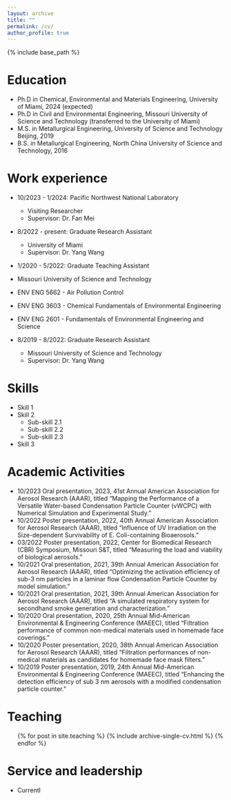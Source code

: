 ```yaml
---
layout: archive
title: ""
permalink: /cv/
author_profile: true
---
```


{% include base_path %}

Education
======
* Ph.D in Chemical, Environmental and Materials Engineering, University of Miami, 2024 (expected)
* Ph.D in Civil and Environmental Engineering, Missouri University of Science and Technology (transferred to the University of Miami)
* M.S. in Metallurgical Engineering, University of Science and Technology Beijing, 2019
* B.S. in Metallurgical Engineering, North China University of Science and Technology, 2016

Work experience
======

* 10/2023 - 1/2024: Pacific Northwest National Laboratory
  * Visiting Researcher
  * Supervisor: Dr. Fan Mei
    
* 8/2022 - present: Graduate Research Assistant
  * University of Miami
  * Supervisor: Dr. Yang Wang

 * 1/2020 - 5/2022: Graduate Teaching Assistant
  * Missouri University of Science and Technology
  * ENV ENG 5662 - Air Pollution Control
  * ENV ENG 3603 - Chemical Fundamentals of Environmental Engineering
  * ENV ENG 2601 - Fundamentals of Environmental Engineering and Science
        
* 8/2019 - 8/2022: Graduate Research Assistant
  * Missouri University of Science and Technology
  * Supervisor: Dr. Yang Wang
          
Skills
======
* Skill 1
* Skill 2
  * Sub-skill 2.1
  * Sub-skill 2.2
  * Sub-skill 2.3
* Skill 3
  
Academic Activities
======
- 10/2023	Oral presentation, 2023, 41st Annual American Association for Aerosol Research (AAAR), titled “Mapping the Performance of a Versatile Water-based Condensation Particle Counter (vWCPC) with Numerical Simulation and Experimental Study.”
- 10/2022	Poster presentation, 2022, 40th Annual American Association for Aerosol Research (AAAR), titled “Influence of UV Irradiation on the Size-dependent Survivability of E. Coli-containing Bioaerosols.”
- 03/2022	Poster presentation, 2022, Center for Biomedical Research (CBR) Symposium, Missouri S&T, titled “Measuring the load and viability of biological aerosols.”
- 10/2021	Oral presentation, 2021, 39th Annual American Association for Aerosol Research (AAAR), titled “Optimizing the activation efficiency of sub-3 nm particles in a laminar flow Condensation Particle Counter by model simulation.”
- 10/2021	Oral presentation, 2021, 39th Annual American Association for Aerosol Research (AAAR), titled “A simulated respiratory system for secondhand smoke generation and characterization.”
- 10/2020	Oral presentation, 2020, 25th Annual Mid-American Environmental & Engineering Conference (MAEEC), titled “Filtration performance of common non-medical materials used in homemade face coverings.”
- 10/2020	Poster presentation, 2020, 38th Annual American Association for Aerosol Research (AAAR), titled “Filtration performances of
non-medical materials as candidates for homemade face mask filters.”
- 10/2019	Poster presentation, 2019, 24th Annual Mid-American Environmental & Engineering Conference (MAEEC), titled “Enhancing the detection efficiency of sub 3 nm aerosols with a modified condensation particle counter.”
 
Teaching
======
  <ul>{% for post in site.teaching %}
    {% include archive-single-cv.html %}
  {% endfor %}</ul>
  
Service and leadership
======
* Currentl
